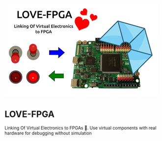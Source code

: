 ![](wiki/project-logo.png)

# LOVE-FPGA
Linking Of Virtual Electronics to FPGAs 🙂. Use virtual components with real hardware for debugging without simulation
